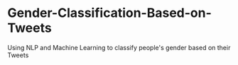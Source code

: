 # Gender-Classification-Based-on-Tweets
Using NLP and Machine Learning to classify people's gender based on their Tweets
